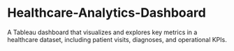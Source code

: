 # Healthcare-Analytics-Dashboard
A Tableau dashboard that visualizes and explores key metrics in a healthcare dataset, including patient visits, diagnoses, and operational KPIs.
